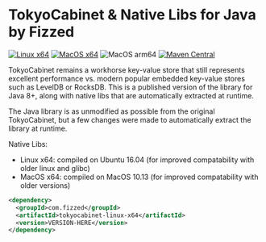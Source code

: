 # TokyoCabinet & Native Libs for Java by Fizzed

[![Linux x64](https://img.shields.io/github/actions/workflow/status/fizzed/tokyocabinet/linux-x64.yaml?branch=master&label=Linux%20x64&style=flat-square)](https://github.com/fizzed/tokyocabinet/actions/workflows/linux-x64.yaml)
[![MacOS x64](https://img.shields.io/github/actions/workflow/status/fizzed/tokyocabinet/macos-x64.yaml?branch=master&label=MacOS%20x64&style=flat-square)](https://github.com/fizzed/tokyocabinet/actions/workflows/macos-x64.yaml)
![MacOS arm64](https://img.shields.io/badge/MacOS%20arm64-available-blue)
[![Maven Central](https://img.shields.io/maven-central/v/com.fizzed/tokyocabinet?color=blue&style=flat-square&)](https://mvnrepository.com/artifact/com.fizzed/tokyocabinet)

TokyoCabinet remains a workhorse key-value store that still represents excellent performance vs. modern popular embedded
key-value stores such as LevelDB or RocksDB.  This is a published version of the library for Java 8+, along with native libs that 
are automatically extracted at runtime.

The Java library is as unmodified as possible from the original TokyoCabinet, but a few changes were made to automatically
extract the library at runtime.

Native Libs:
 - Linux x64: compiled on Ubuntu 16.04 (for improved compatability with older linux and glibc)
 - MacOS x64: compiled on MacOS 10.13 (for improved compatability with older versions)

```xml
<dependency>
  <groupId>com.fizzed</groupId>
  <artifactId>tokyocabinet-linux-x64</artifactId>
  <version>VERSION-HERE</version>
</dependency>
```
